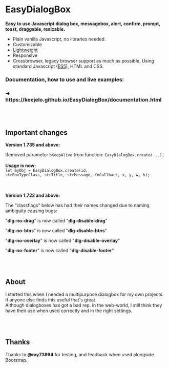 # EasyDialogBox
<b>Easy to use Javascript dialog box, messagebox, alert, confirm, prompt, toast, draggable, resizable.</b>

- Plain vanilla Javascript, no libraries needed.
- Customizable
- <a href="https://github.com/keejelo/EasyDialogBox/tree/master/js" title="Minified version, smaller size">Lightweight</a>
- Responsive
- Crossbrowser, legacy browser support as much as possible. Using standard Javascript (<a href="https://www.google.com/search?q=ecmascript+5" title="https://www.google.com/search?q=ecmascript+5">ES5</a>), HTML and CSS.

<h3>Documentation, how to use and live examples:</h3>
<h3>&#10140;&nbsp; https://keejelo.github.io/EasyDialogBox/documentation.html</h3>

<br />
<br />

## Important changes
<b>Version 1.735 and above:</b>

Removed parameter <code>bKeepAlive</code> from function: <code>EasyDialogBox.create(...);</code>
<br /><br />
<b>Usage is now:</b>
<br />
<code>let myObj = EasyDialogBox.create(id, strBoxTypeClass, strTitle, strMessage, fnCallback, x, y, w, h);</code>
<br />
<br />
<br />

<b>Version 1.722 and above:</b>

The "classflags" below has had their names changed due to naming ambiguity causing bugs:

"<b>dlg-no-drag</b>" is now called "<b>dlg-disable-drag</b>"

"<b>dlg-no-btns</b>" is now called "<b>dlg-disable-btns</b>"

"<b>dlg-no-overlay</b>" is now called "<b>dlg-disable-overlay</b>"

"<b>dlg-no-footer</b>" is now called "<b>dlg-disable-footer</b>"

<br />
<br />

## About
I started this when I needed a multipurpose dialogbox for my own projects. If anyone else finds this useful that's great.<br />
Although dialogboxes has got a bad rep. in the web-world, I still think they have their use when used correctly and in the right settings.

<br />
<br />

## Thanks
Thanks to <b>@ray73864</b> for testing, and feedback when used alongside Bootstrap.
